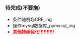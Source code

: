 ### 待完成(不要拖)

* 条件随机场CRF_ing
* 操作mysql数据库_pymysql_ing
* <font color='red'>**其他持续优化!!!!!!!!!!**</font>